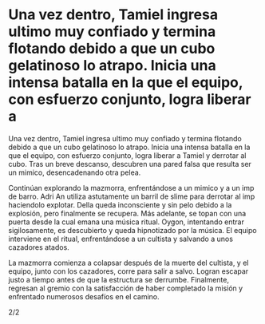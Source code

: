 # Una vez dentro, Tamiel ingresa ultimo muy confiado y termina flotando debido a que un cubo gelatinoso lo atrapo. Inicia una intensa batalla en la que el equipo, con esfuerzo conjunto, logra liberar a 

Una vez dentro, Tamiel ingresa ultimo muy confiado y termina flotando debido a que un cubo gelatinoso lo atrapo. Inicia una intensa batalla en la que el equipo, con esfuerzo conjunto, logra liberar a Tamiel y derrotar al cubo. Tras un breve descanso, descubren una pared falsa que resulta ser un mimico, desencadenando otra pelea.

Continúan explorando la mazmorra, enfrentándose a un mimico y a un imp de barro. Adri An utiliza astutamente un barril de slime para derrotar al imp haciendolo explotar. Della queda inconsciente y sin pelo debido a la explosión, pero finalmente se recupera. Más adelante, se topan con una puerta desde la cual emana una música ritual. Oygon, intentando entrar sigilosamente, es descubierto y queda hipnotizado por la música. El equipo interviene en el ritual, enfrentándose a un cultista y salvando a unos cazadores atados.

La mazmorra comienza a colapsar después de la muerte del cultista, y el equipo, junto con los cazadores, corre para salir a salvo. Logran escapar justo a tiempo antes de que la estructura se derrumbe. Finalmente, regresan al gremio con la satisfacción de haber completado la misión y enfrentado numerosos desafíos en el camino.

2/2

